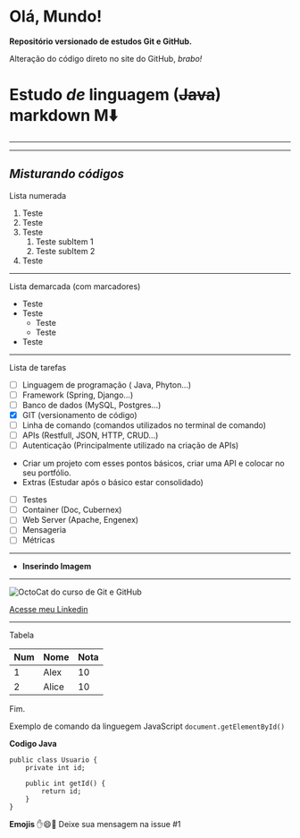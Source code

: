 # Olá, Mundo!

**Repositório versionado de estudos Git e GitHub.**

Alteração do código direto no site do GitHub, *brabo!*

# __Estudo__ _de_ linguagem (~~Java~~) **markdown M**⬇️
---
***
## _*Misturando códigos*_

Lista numerada

1. Teste
2. Teste
3. Teste
   1. Teste subItem 1
   2. Teste subItem 2
1. Teste
---

Lista demarcada (com marcadores)

* Teste
* Teste
   * Teste
   * Teste
* Teste
***

Lista de tarefas

- [ ] Linguagem de programação ( Java, Phyton...)
- [ ] Framework (Spring, Django...)
- [ ] Banco de dados (MySQL, Postgres...)
- [x] GIT (versionamento de código)
- [ ] Linha de comando (comandos utilizados no terminal de comando)
- [ ] APIs (Restfull, JSON, HTTP, CRUD...)
- [ ] Autenticação (Principalmente utilizado na criação de APIs)

- Criar um projeto com esses pontos básicos, criar uma API e colocar no seu portfólio.
- Extras (Estudar após o básico estar consolidado)

- [ ] Testes
- [ ] Container (Doc, Cubernex)
- [ ] Web Server (Apache, Engenex)
- [ ] Mensageria
- [ ] Métricas
---

- __Inserindo Imagem__
***
![OctoCat do curso de Git e GitHub](https://github.com/AlexSilva08/Ola-mundo/assets/62351730/efccf0d7-091b-44e3-aa28-50e42c85c78e)

[Acesse meu Linkedin](https://www.linkedin.com/in/alex.silva8)
***

Tabela

Num | Nome | Nota
---|---|---
1 | Alex | 10
2 | Alice | 10

Fim.

Exemplo de comando da linguegem JavaScript `document.getElementById()`

**Codigo Java**
```
public class Usuario {
    private int id;

    public int getId() {
        return id;
    }
}
```

__Emojis__
✋😄🤙
Deixe sua mensagem na issue #1
